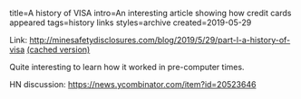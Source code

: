 title=A history of VISA
intro=An interesting article showing how credit cards appeared
tags=history links
styles=archive
created=2019-05-29

Link: <http://minesafetydisclosures.com/blog/2019/5/29/part-l-a-history-of-visa> [(cached version)](http://archive.is/nS9KQ)

Quite interesting to learn how it worked in pre-computer times.

HN discussion: <https://news.ycombinator.com/item?id=20523646>

